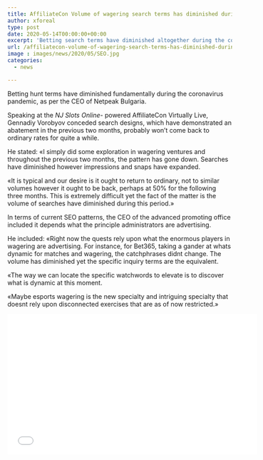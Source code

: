 ```yaml
---
title: AffiliateCon Volume of wagering search terms has diminished during pandemic
author: xforeal 
type: post
date: 2020-05-14T00:00:00+00:00
excerpt: 'Betting search terms have diminished altogether during the coronavirus pandemic, as per the CEO of Netpeak Bulgaria '
url: /affiliatecon-volume-of-wagering-search-terms-has-diminished-during-pandemic/
image : images/news/2020/05/SEO.jpg
categories:
  - news

---
```

Betting hunt terms have diminished fundamentally during the coronavirus pandemic, as per the CEO of Netpeak Bulgaria. 

Speaking at the _NJ Slots Online-_ powered AffiliateCon Virtually Live, Gennadiy Vorobyov conceded search designs, which have demonstrated an abatement in the previous two months, probably won&#8217;t come back to ordinary rates for quite a while. 

He stated: &#171;I simply did some exploration in wagering ventures and throughout the previous two months, the pattern has gone down. Searches have diminished however impressions and snaps have expanded. 

&#171;It is typical and our desire is it ought to return to ordinary, not to similar volumes however it ought to be back, perhaps at 50&percnt; for the following three months. This is extremely difficult yet the fact of the matter is the volume of searches have diminished during this period.&#187; 

In terms of current SEO patterns, the CEO of the advanced promoting office included it depends what the principle administrators are advertising. 

He included: &#171;Right now the quests rely upon what the enormous players in wagering are advertising. For instance, for Bet365, taking a gander at whats dynamic for matches and wagering, the catchphrases didnt change. The volume has diminished yet the specific inquiry terms are the equivalent. 

&#171;The way we can locate the specific watchwords to elevate is to discover what is dynamic at this moment. 

&#171;Maybe esports wagering is the new specialty and intriguing specialty that doesnt rely upon disconnected exercises that are as of now restricted.&#187; 

<iframe loading="lazy" allowfullscreen="allowfullscreen" frameborder="0" height="315" src="//www.youtube.com/embed/wFUujAzqQ_I?start=2516" width="560" />